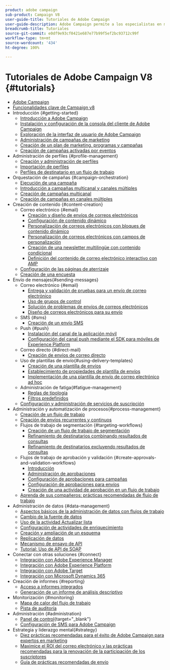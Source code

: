 ```yaml
---
product: adobe campaign
sub-product: Campaign V8
user-guide-title: Tutoriales de Adobe Campaign
user-guide-description: Adobe Campaign permite a los especialistas en marketing diseñar experiencias para clientes de varios canales y proporciona un entorno para la orquestación de campañas visuales, la administración de interacciones en tiempo real y la ejecución en varios canales.
breadcrumb-title: Tutoriales
source-git-commit: e0df9e93cf0421e687e77b99f5ef2bc93712c99f
workflow-type: tm+mt
source-wordcount: '434'
ht-degree: 100%

---
```



# Tutoriales de Adobe Campaign V8 {#tutorials}

+ [Adobe Campaign](/help/overview.md)
+ [Funcionalidades clave de Campaign v8](https://experienceleague.adobe.com/docs/campaign/campaign-v8/start/whats-new.html?lang=es)
+ Introducción {#getting-started}
   + [Introducción a Adobe Campaign](/help/get-started/introduction-to-adobe-campaign.md)
   + [Instalación y configuración de la consola del cliente de Adobe Campaign](/help/get-started/install-and-set-up-the-adobe-campaign-client-console.md)
   + [Exploración de la interfaz de usuario de Adobe Campaign](/help/get-started/explore-the-adobe-campaign-user-interface.md)
   + [Administración de campañas de marketing](/help/get-started/manage-marketing-campaigns.md)
   + [Creación de un plan de marketing, programas y campañas](/help/get-started/create-a-marketing-plan-programs-and-campaigns.md)
   + [Creación de campañas activadas por eventos](/help/get-started/create-event-triggered-campaigns.md)
+ Administración de perfiles {#profile-management}
   + [Creación y administración de perfiles](/help/profile-management/create-and-manage-profiles.md)
   + [Importación de perfiles](/help/profile-management/import-profiles.md)
   + [Perfiles de destinatario en un flujo de trabajo](/help/profile-management/target-profiles-in-a-workflow.md)
+ Orquestación de campañas {#campaign-orchestration}
   + [Ejecución de una campaña](/help/orchestrate-campaigns/execute-a-campaign.md)
   + [Introducción a campañas multicanal y canales múltiples](/help/orchestrate-campaigns/introduction-to-cross-and-multi-channel-campaigns.md)
   + [Creación de campañas multicanal](/help/orchestrate-campaigns/multi-channel-campaigns.md)
   + [Creación de campañas en canales múltiples](/help/orchestrate-campaigns/cross-channel-campaigns.md)
+ Creación de contenido {#content-creation}
   + Correo electrónico {#email}
      + [Creación y diseño de envíos de correos electrónicos](/help/content-creation/create-and-design-email-deliveries.md)
      + [Configuración de contenido dinámico](/help/content-creation/configure-dynamic-content.md)
      + [Personalización de correos electrónicos con bloques de contenido dinámico](/help/content-creation/personalize-using-dynamic-content-blocks.md)
      + [Personalización de correos electrónicos con campos de personalización](/help/content-creation/personalize-emails-using-personalization-fields.md)
      + [Creación de una newsletter multilingüe con contenido condicional](/help/content-creation/create-a-multilingual-newsletter-using-conditional-content.md)
      + [Definición del contenido de correo electrónico interactivo con AMP](/help/content-creation/design-interactive-email-content-with-amp.md)
   + [Configuración de las páginas de aterrizaje](/help/content-creation/configure-landingpages.md)
   + [Creación de una encuesta](/help/content-creation/create-a-survey.md)
+ Envío de mensajes{#sending-messages}
   + Correo electrónico {#email}
      + [Entrega y validación de pruebas para un envío de correo electrónico](/help/send-messages/email/send-and-validate-proofs.md)
      + [Uso de grupos de control](/help/send-messages/email/use-control-groups.md)
      + [Solución de problemas de envíos de correos electrónicos](/help/send-messages/email/troubleshoot-email-delivery-issues.md)
      + [Diseño de correos electrónicos para su envío](/help/send-messages/email/design-emails-for-deliverability.md)
   + SMS {#sms}
      + [Creación de un envío SMS](/help/send-messages/mobile/create-an-sms-delivery.md)
   + Push {#push}
      + [Instalación del canal de la aplicación móvil](/help/send-messages/mobile/install-the-mobile-app.md)
      + [Configuración del canal push mediante el SDK para móviles de Experience Platform](/help/send-messages/mobile/configure-push-using-aep-mobile-sdk.md)
   + Correo directo {#direct-mail}
      + [Creación de envíos de correo directo](/help/send-messages/direct-mail/create-direct-mail-deliveries.md)
   + Uso de plantillas de envío{#using-delivery-templates}
      + [Creación de una plantilla de envíos](/help/send-messages/use-delivery-templates/configure-a-delivery-template.md)
      + [Establecimiento de propiedades de plantilla de envíos](/help/send-messages/use-delivery-templates/set-delivery-template-properties.md)
      + [Implementación de una plantilla de envío de correo electrónico ad hoc](/help/send-messages/use-delivery-templates/deploy-ad-hoc-email-delivery-template.md)
   + Administración de fatiga{#fatigue-management}
      + [Reglas de tipología](/help/send-messages/fatigue-management/typology-rules-for-fatigue-management.md)
      + [Filtros predefinidos](/help/send-messages/fatigue-management/fatigue-management-using-filters.md)
   + [Configuración y administración de servicios de suscripción](/help/send-messages/configure-and-manage-subscription-services.md)
+ Administración y automatización de procesos{#process-management}
   + [Creación de un flujo de trabajo](/help/process-management/create-a-workflow.md)
   + [Creación de envíos recurrentes y continuos](/help/process-management/recurring-deliveries.md)
   + Flujos de trabajo de segmentación {#targeting-workflows}
      + [Creación de un flujo de trabajo de segmentación](/help/process-management/create-a-targeting-workflow.md)
      + [Refinamiento de destinatarios combinando resultados de consultas](/help/process-management/refine-targets-by-combining-query-results.md)
      + [Refinamiento de destinatarios excluyendo resultados de consultas](/help/process-management/refine-targets-by-excluding-query-results.md)
   + Flujos de trabajo de aprobación y validación {#create-approvals-and-validation-workflows}
      + [Introducción](/help/process-management/create-approvals-and-validation-workflows/create-approvals-and-validation-workflows-introduction.md)
      + [Administración de aprobaciones](/help/process-management/create-approvals-and-validation-workflows/manage-approvals.md)
      + [Configuración de aprobaciones para campañas](/help/process-management/create-approvals-and-validation-workflows/configure-approvals-for-campaigns.md)
      + [Configuración de aprobaciones para envíos](/help/process-management/create-approvals-and-validation-workflows/configure-approvals-for-deliveries.md)
      + [Creación de una actividad de aprobación en un flujo de trabajo](/help/process-management/create-approvals-and-validation-workflows/create-approval-process-in-a-workflow.md)
   + [Aprenda de sus compañeros: prácticas recomendadas de flujo de trabajo](/help/process-management/workflow-best-practices-for-marketers.md)
+ Administración de datos {#data-management}
   + [Aspectos básicos de la administración de datos con flujos de trabajo](/help/data-management/data-management-fundamentals.md)
   + [Cambio de la fuente de datos](/help/data-management/change-data-source.md)
   + [Uso de la actividad Actualizar lista](/help/process-management/use-the-update-list-activity.md)
   + [Configuración de actividades de enriquecimiento](/help/process-management/enrichment-activity.md)
   + [Creación y ampliación de un esquema](/help/data-management/create-and-extend-a-schema.md)
   + [Replicación de datos](/help/data-management/data-replication.md)
   + [Mecanismo de ensayo de API](/help/data-management/api-staging-mechanism.md)
   + [Tutorial: Uso de API de SOAP](https://experienceleague.adobe.com/docs/campaign-learn/use-soap-apis/introduction.html?lang=es)
+ Conectar con otras soluciones {#connect}
   + [Integración con Adobe Experience Manager](https://experienceleague.adobe.com/docs/campaign-learn/integrate-with-experience-manager/overview.html?lang=es)
   + [Integración con Adobe Experience Platform](https://experienceleague.adobe.com/docs/campaign-learn/integrate-with-experience-platform/overview.html?lang=es)
   + [Integración con Adobe Target](/help/connect/target-integration.md)
   + [Integración con Microsoft Dynamics 365](/help/connect/dynamics365-integration.md)
+ Creación de informes {#reporting}
   + [Acceso a informes integrados](/help/reporting/access-built-in-reports.md)
   + [Generación de un informe de análisis descriptivo](/help/reporting/generate-a-descriptive-analysis-report.md)
+ Monitorización {#monitoring}
   + [Mapa de calor del flujo de trabajo](/help/monitoring/workflow-heatmap.md)
   + [Pista de auditoría](/help/monitoring/audit-trail.md)
+ Administración {#administration}
   + [Panel de control](https://experienceleague.adobe.com/docs/control-panel-learn/control-panel/control-panel-overview.html?lang=es){target="_blank"}
   + [Configuración de SMS para Adobe Campaign](https://experienceleague.adobe.com/docs/campaign-learn/set-up-sms-for-adobe-campaign/overview.html?lang=es)
+ Estrategia y liderazgo mental{#strategy}
   + [Diez prácticas recomendadas para el éxito de Adobe Campaign para expertos en marketing](/help/strategy/10-best-practices-for-marketers.md)
   + [Maximice el ROI del correo electrónico y las prácticas recomendadas para la renovación de la participación de los suscriptores](/help/strategy/campaign-maximize-email-best-practices.md)
   + [Guía de prácticas recomendadas de envío](https://experienceleague.adobe.com/docs/deliverability-learn/deliverability-best-practice-guide/introduction.html?lang=es)
